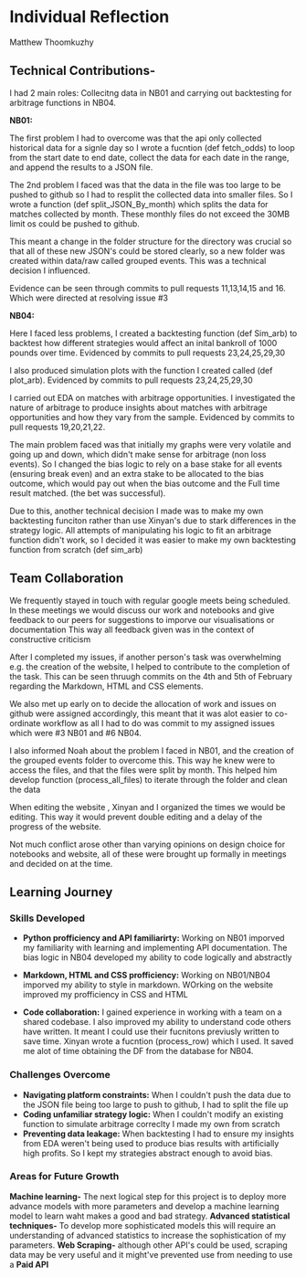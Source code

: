 # Individual Reflection
Matthew Thoomkuzhy

## Technical Contributions-

I had 2 main roles: Collecitng data in NB01 and carrying out backtesting for arbitrage functions in NB04.

**NB01:**

The first problem I had to overcome was that the api only collected historical data for a signle day so I wrote a fucntion (def fetch_odds) to loop from the start date to end date, collect the data for each date in the range, and append the results to a JSON file.

The 2nd problem I faced was that the data in the file was too large to be pushed to github so I had to resplit the collected data into smaller files. So I wrote a function (def split_JSON_By_month) which splits the data for matches collected by month. These monthly files do not exceed the 30MB limit os could be pushed to github.

This meant a change in the folder structure for the directory was crucial so that all of these new JSON's could be stored clearly, so a new folder was created within data/raw called grouped events. This was a technical decision I influenced.

Evidence can be seen through commits to pull requests 11,13,14,15 and 16. Which were directed at resolving issue #3

**NB04:**

Here I faced less problems, I created a backtesting function (def Sim_arb) to backtest how different strategies would affect an inital bankroll of 1000 pounds over time. Evidenced by commits to pull requests 23,24,25,29,30

I also produced simulation plots with the function I created called (def plot_arb). Evidenced by commits to pull requests 23,24,25,29,30

I carried out EDA on matches with arbitrage opportunities. I investigated the nature of arbitrage to produce insights about matches with arbitrage opportunities and how they vary from the sample. Evidenced by commits to pull requests 19,20,21,22.

The main problem faced was that initially my graphs were very volatile and going up and down, which didn't make sense for arbitrage (non loss events). So I changed the bias logic to rely on a base stake for all events (ensuring break even) and an extra stake to be allocated to the bias outcome, which would pay out when the bias outcome and the Full time result matched. (the bet was successful).

Due to this, another technical decision I made was to make my own backtesting funciton rather than use Xinyan's due to stark differences in the strategy logic. All attempts of manipulating his logic to fit an arbitrage function didn't work, so I decided it was easier to make my own backtesting function from scratch (def sim_arb)



## Team Collaboration  

We frequently stayed in touch with regular google meets being scheduled.
In these meetings we would discuss our work and notebooks and give feedback to our peers for suggestions to imporve our visualisations or documentation
This way all feedback given was in the context of constructive criticism

After I completed my issues, if another person's task was overwhelming e.g. the creation of the website, I helped to contribute to the completion of the task. This can be seen thruugh commits on the 4th and 5th of February regarding the Markdown, HTML and CSS elements.

We also met up early on to decide the allocation of work and issues on github were assigned accordingly, this meant that it was alot easier to co-ordinate workflow as all I had to do was commit to my assigned issues which were #3 NB01 and #6 NB04.

I also informed Noah about the problem I faced in NB01, and the creation of the grouped events folder to overcome this. This way he knew were to access the files, and that the files were split by month. This helped him develop function (process_all_files) to iterate through the folder and clean the data

When editing the website , Xinyan and I organized the times we would be editing. This way it would prevent double editing and a delay of the progress of the website.

Not much conflict arose other than varying opinions on design choice for notebooks and website, all of these were brought up formally in meetings and decided on at the time.
 
## Learning Journey  

### Skills Developed 

- **Python profficiency and API familiarirty:** Working on NB01 imporved my familiarity with learning and implementing API documentation. The bias logic in NB04 developed my ability to code logically and abstractly

- **Markdown, HTML and CSS profficiency:** Working on NB01/NB04 imporved my ability to style in markdown. WOrking on the website improved my profficiency in CSS and HTML
  
- **Code collaboration:** I gained experience in working with a team on a shared codebase. I also improved my ability to understand code others have written. It meant I could use their fucnitons previusly written to save time. Xinyan wrote a fucntion (process_row) which I used. It saved me alot of time obtaining the DF from the database for NB04.


### Challenges Overcome

- **Navigating platform constraints:** When I couldn't push the data due to the JSON file being too large to push to github, I had to split the file up
- **Coding unfamiliar strategy logic:** When I couldn't modify an existing function to simulate arbitrage correclty I made my own from scratch
- **Preventing data leakage:** When backtesting I had to ensure my insights from EDA weren't being used to produce bias results with artificially high profits. So I kept my strategies abstract enough to avoid bias.


### Areas for Future Growth  

**Machine learning-** The next logical step for this project is to deploy more advance models with more parameters and develop a machine learning model to learn waht makes a good and bad strategy.
**Advanced statistical techniques-** To develop more sophisticated models this will require an understanding of advanced statistics to increase the sophistication of my parameters.
**Web Scraping-** although other API's could be used, scraping data may be very useful and it might've prevented use from needing to use a **Paid API**
